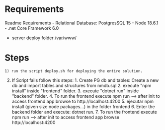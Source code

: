 # Requirements

Readme
Requirements
	- Relational Database: PostgresSQL 15 
	- Node 18.6.1 
 	- .net Core Framework 6.0
  - server deploy folder /var/www/

# Steps
	1) run the script deploy.sh for deploying the entire solution.
  2) If Script fails follow this steps:
    1. Create PG db and tables: Create a new db and import tables and structures from nmdb.sql
    2. execute "npm install" inside "frontend" folder.
    3. execute "dotnet run" inside "backend" folder.
    4. To run the frontend execute npm run --> after init to access frontend app browse to http://localhost:4200
	  5. ejecutar npm install (given size node packages...) in the folder frontend
 	  6. Enter the backend folder and execute: dotnet run.
    7. To run the frontend execute npm run --> after init to access frontend app browse http://localhost:4200
